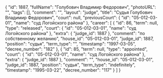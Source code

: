 {
    "id": 1887,
    "fullName": "Голубович Владимир Федорович",
    "photoURL": "",
    "tags": [],
    "comment": "",
    "layout": "judge",
    "title": "Судья Голубович Владимир Федорович",
    "court": null,
    "previousCourt": {
        "id": "05-012-03-01",
        "name": "суд Логойского района"
    },
    "career": [
        {
            "id": 86,
            "term": null,
            "type": "released",
            "court": {
                "id": "05-012-03-01",
                "name": "суд Логойского района"
            },
            "extra": {
                "judge_id": 1887
            },
            "comment": "по собственному желанию",
            "house_id": "05-012-03-01",
            "judge_id": 1887,
            "position": "судья",
            "term_type": "",
            "timestamp": "1997-03-05",
            "decree_number": "182"
        },
        {
            "id": 85,
            "term": null,
            "type": "appointed",
            "court": {
                "id": "05-012-03-01",
                "name": "суд Логойского района"
            },
            "extra": {
                "judge_id": 1887
            },
            "comment": "",
            "house_id": "05-012-03-01",
            "judge_id": 1887,
            "position": "судья",
            "term_type": "indefinitely",
            "timestamp": "1995-03-22",
            "decree_number": "117"
        }
    ]
}